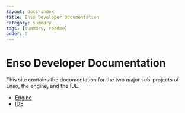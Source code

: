 ```yaml
---
layout: docs-index
title: Enso Developer Documentation
category: summary
tags: [summary, readme]
order: 0
---
```


# Enso Developer Documentation
This site contains the documentation for the two major sub-projects of Enso, the engine, and the IDE.

- [Engine](./enso) 
- [IDE](./ide) 
